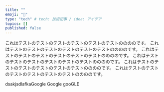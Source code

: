 ```yaml
---
title: ""
emoji: "🙌"
type: "tech" # tech: 技術記事 / idea: アイデア
topics: []
published: false
---
```



これはテストのテストのテストのテストのテストのテストののののです。
これはテストのテストのテストのテストのテストのテストののののです。
これはテストのテストのテストのテストのテストのテストののののです。
これはテストのテストのテストのテストのテストのテストののののです。
これはテストのテストのテストのテストのテストのテストののののです。
これはテストのテストのテストのテストのテストのテストののののです。

dsakjsdlafkaGoogle Google gooGLE
